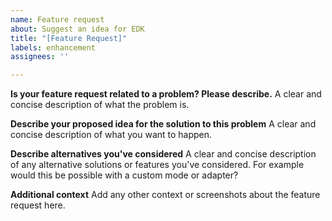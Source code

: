 ```yaml
---
name: Feature request
about: Suggest an idea for EDK
title: "[Feature Request]"
labels: enhancement
assignees: ''

---
```


**Is your feature request related to a problem? Please describe.**
A clear and concise description of what the problem is.

**Describe your proposed idea for the solution to this problem**
A clear and concise description of what you want to happen.

**Describe alternatives you've considered**
A clear and concise description of any alternative solutions or features you've considered. For example would this be possible with a custom mode or adapter?

**Additional context**
Add any other context or screenshots about the feature request here.
